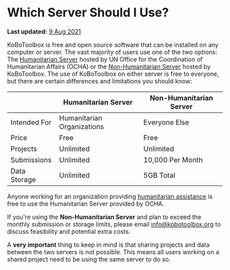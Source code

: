# Which Server Should I Use?
**Last updated:** <a href="https://github.com/kobotoolbox/docs/blob/6f4c3b102704a1ffe01cb6334eb8d52cbd99ef22/source/server.md" class="reference">9 Aug 2021</a>

KoBoToolbox is free and open source software that can be installed on any computer or server. The vast majority of users use one of the two options: The [Humanitarian Server](https://kobo.humanitarianresponse.info) hosted by UN Office for the Coordination of Humanitarian Affairs (OCHA) or the [Non-Humanitarian Server](https://kf.kobotoolbox.org) hosted by KoBoToolbox. The use of KoBoToolbox on either server is free to everyone, but there are certain differences and limitations you should know:

| &nbsp;       | Humanitarian Server        | Non-Humanitarian Server |
| ---          | ---                        | ---                     |
| Intended For | Humanitarian Organizations | Everyone Else           |
| Price        | Free                       | Free                    |
| Projects     | Unlimited                  | Unlimited               |
| Submissions  | Unlimited                  | 10,000 Per Month        |
| Data Storage | Unlimited                  | 5GB Total               |


Anyone working for an organization providing [humanitarian assistance](http://www.globalhumanitarianassistance.org/data-guides/defining-humanitarian-aid.) is free to use the Humanitarian Server provided by OCHA. 

If you're using the **Non-Humanitarian Server** and plan to exceed the monthly submission or storage limits, please email [info@kobotoolbox.org](mailto:info@kobotoolbox.org) to discuss feasibility and potential extra costs. 

<p class="note">A <strong>very important</strong> thing to keep in mind is that sharing projects and data between the two servers is not possible. This means all users working on a shared project need to be using the same server to do so.</p>

